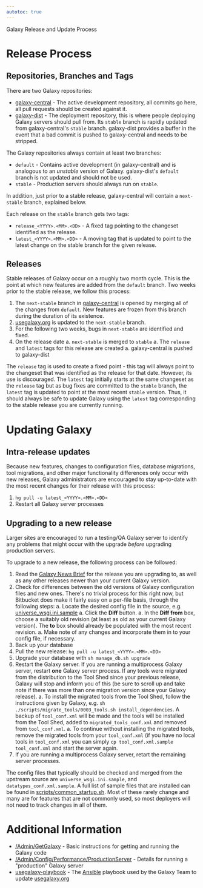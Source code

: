 ```yaml
---
autotoc: true
---
```

<div class="title">Galaxy Release and Update Process</div>


# Release Process

## Repositories, Branches and Tags

There are two Galaxy repositories:

* [galaxy-central](https://bitbucket.org/galaxy/galaxy-central/) - The active development repository, all commits go here, all pull requests should be created against it.
* [galaxy-dist](https://bitbucket.org/galaxy/galaxy-dist/) - The deployment repository, this is where people deploying Galaxy servers should pull from. Its `stable` branch is rapidly updated from galaxy-central's `stable` branch. galaxy-dist provides a buffer in the event that a bad commit is pushed to galaxy-central and needs to be stripped.

The Galaxy repositories always contain at least two branches:

* `default` - Contains active development (in galaxy-central) and is analogous to an *unstable* version of Galaxy. galaxy-dist's `default` branch is not updated and should not be used.
* `stable` - Production servers should always run on `stable`.

In addition, just prior to a stable release, galaxy-central will contain a `next-stable` branch, explained below.

Each release on the `stable` branch gets two tags:

* `release_<YYYY>.<MM>.<DD>` - A fixed tag pointing to the changeset identified as the release.
* `latest_<YYYY>.<MM>.<DD>` - A moving tag that is updated to point to the latest change on the stable branch for the given release.

## Releases

Stable releases of Galaxy occur on a roughly two month cycle. This is the point at which new features are added from the `default` branch. Two weeks prior to the stable release, we follow this process:

1. The `next-stable` branch in [galaxy-central](https://bitbucket.org/galaxy/galaxy-central/) is opened by merging all of the changes from `default`. New features are frozen from this branch during the duration of its existence.
1. [usegalaxy.org](https://usegalaxy.org/) is updated to the `next-stable` branch.
1. For the following two weeks, bugs in `next-stable` are identified and fixed.
1. On the release date
    a. `next-stable` is merged to `stable`
    a. The `release` and `latest` tags for this release are created
    a. galaxy-central is pushed to galaxy-dist

The `release` tag is used to create a fixed point - this tag will always point to the changeset that was identified as the release for that date. However, its use is discouraged. The `latest` tag initially starts at the same changeset as the `release` tag but as bug fixes are committed to the `stable` branch, the `latest` tag is updated to point at the most recent `stable` version. Thus, it should always be safe to update Galaxy using the `latest` tag corresponding to the stable release you are currently running.

# Updating Galaxy

## Intra-release updates

Because new features, changes to configuration files, database migrations, tool migrations, and other major functionality differences only occur with new releases, Galaxy administrators are encouraged to stay up-to-date with the most recent changes for their release with this process:

1. `hg pull -u latest_<YYYY>.<MM>.<DD>`
1. Restart all Galaxy server processes

## Upgrading to a new release

Larger sites are encouraged to run a testing/QA Galaxy server to identify any problems that might occur with the upgrade *before* upgrading production servers.

To upgrade to a new release, the following process can be followed:

1. Read the [Galaxy News Brief](https://wiki.galaxyproject.org/DevNewsBriefs/) for the release you are upgrading to, as well as any other releases newer than your current Galaxy version.
1. Check for differences between the old versions of Galaxy configuration files and new ones. There's no trivial process for this right now, but Bitbucket does make it fairly easy on a per-file basis, through the following steps:
    a. Locate the desired config file in the source, e.g. [universe_wsgi.ini.sample](https://bitbucket.org/galaxy/galaxy-dist/src/tip/universe_wsgi.ini.sample?at=stable)
    a. Click the **Diff** button.
    a. In the **Diff from** box, choose a suitably old revision (at least as old as your current Galaxy version). The **to** box should already be populated with the most recent revision.
    a. Make note of any changes and incorporate them in to your config file, if necessary.
1. Back up your database
1. Pull the new release: `hg pull -u latest_<YYYY>.<MM>.<DD>`
1. Upgrade your database with `sh manage_db.sh upgrade`
1. Restart the Galaxy server. If you are running a multiprocess Galaxy server, restart **one** Galaxy server process. If any tools were migrated from the distribution to the Tool Shed since your previous release, Galaxy will stop and inform you of this (be sure to scroll up and take note if there was more than one migration version since your Galaxy release).
    a. To install the migrated tools from the Tool Shed, follow the instructions given by Galaxy, e.g. `sh ./scripts/migrate_tools/0003_tools.sh install_dependencies`. A backup of `tool_conf.xml` will be made and the tools will be installed from the Tool Shed, added to `migrated_tools_conf.xml` and removed from `tool_conf.xml`.
    a. To continue without installing the migrated tools, remove the migrated tools from your `tool_conf.xml` (if you have no local tools in `tool_conf.xml` you can simply `cp tool_conf.xml.sample tool_conf.xml` and start the server again.
1. If you are running a multiprocess Galaxy server, retart the remaining server processes.

The config files that typically should be checked and merged from the upstream source are `universe_wsgi.ini.sample`, and `datatypes_conf.xml.sample`. A full list of sample files that are installed can be found in [scripts/common_startup.sh](https://bitbucket.org/galaxy/galaxy-dist/src/tip/scripts/common_startup.sh?at=stable). Most of these rarely change and many are for features that are not commonly used, so most deployers will not need to track changes in all of them.

# Additional Information

* [/Admin/GetGalaxy](/Admin/GetGalaxy) - Basic instructions for getting and running the Galaxy code
* [/Admin/Config/Performance/ProductionServer](/Admin/Config/Performance/ProductionServer) - Details for running a "production" Galaxy server
* [usegalaxy-playbook](https://github.com/galaxyproject/usegalaxy-playbook) - The [Ansible](http://www.ansible.com) playbook used by the Galaxy Team to update [usegalaxy.org](https://usegalaxy.org/)
